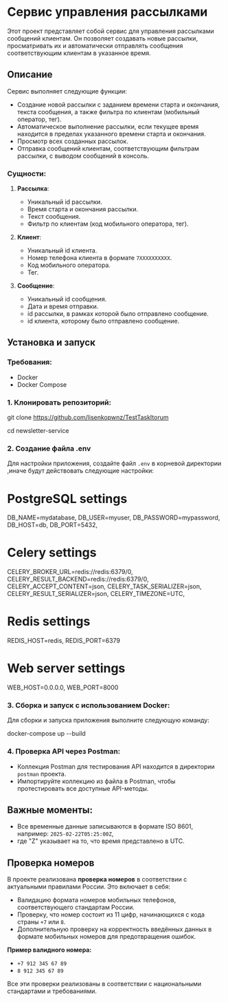 # Сервис управления рассылками

Этот проект представляет собой сервис для управления рассылками сообщений клиентам. Он позволяет создавать новые рассылки, просматривать их и автоматически отправлять сообщения соответствующим клиентам в указанное время.

## Описание

Сервис выполняет следующие функции:

- Создание новой рассылки с заданием времени старта и окончания, текста сообщения, а также фильтра по клиентам (мобильный оператор, тег).
- Автоматическое выполнение рассылки, если текущее время находится в пределах указанного времени старта и окончания.
- Просмотр всех созданных рассылок.
- Отправка сообщений клиентам, соответствующим фильтрам рассылки, с выводом сообщений в консоль.

### Сущности:

1. **Рассылка**:
   - Уникальный id рассылки.
   - Время старта и окончания рассылки.
   - Текст сообщения.
   - Фильтр по клиентам (код мобильного оператора, тег).
   
2. **Клиент**:
   - Уникальный id клиента.
   - Номер телефона клиента в формате `7XXXXXXXXXX`.
   - Код мобильного оператора.
   - Тег.
   
3. **Сообщение**:
   - Уникальный id сообщения.
   - Дата и время отправки.
   - id рассылки, в рамках которой было отправлено сообщение.
   - id клиента, которому было отправлено сообщение.

## Установка и запуск

### Требования:
- Docker
- Docker Compose

### 1. Клонировать репозиторий:


git clone https://github.com/lisenkopwnz/TestTaskItorum

cd newsletter-service

### 2. Создание файла .env
Для настройки приложения, создайте файл `.env` в корневой директории 
,иначе будут действовать следующие настройки:


# PostgreSQL settings
DB_NAME=mydatabase,
DB_USER=myuser,
DB_PASSWORD=mypassword,
DB_HOST=db,
DB_PORT=5432,

# Celery settings
CELERY_BROKER_URL=redis://redis:6379/0,
CELERY_RESULT_BACKEND=redis://redis:6379/0,
CELERY_ACCEPT_CONTENT=json,
CELERY_TASK_SERIALIZER=json,
CELERY_RESULT_SERIALIZER=json,
CELERY_TIMEZONE=UTC,

# Redis settings
REDIS_HOST=redis,
REDIS_PORT=6379

# Web server settings
WEB_HOST=0.0.0.0,
WEB_PORT=8000


### 3. Сборка и запуск с использованием Docker:
Для сборки и запуска приложения выполните следующую команду:

docker-compose up --build

### 4. Проверка API через Postman:
- Коллекция Postman для тестирования API находится в директории `postman` проекта.
- Импортируйте коллекцию из файла в Postman, чтобы протестировать все доступные API-методы.

## Важные моменты:
- Все временные данные записываются в формате ISO 8601, например: `2025-02-22T05:25:00Z`, 
- где "Z" указывает на то, что время представлено в UTC.

## Проверка номеров

В проекте реализована **проверка номеров** в соответствии с актуальными правилами России. Это включает в себя:
- Валидацию формата номеров мобильных телефонов, соответствующего стандартам России.
- Проверку, что номер состоит из 11 цифр, начинающихся с кода страны `+7` или `8`.
- Дополнительную проверку на корректность введённых данных в формате мобильных номеров для предотвращения ошибок.

**Пример валидного номера:**
- `+7 912 345 67 89`
- `8 912 345 67 89`

Все эти проверки реализованы в соответствии с национальными стандартами и требованиями.
